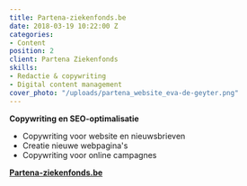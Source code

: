 ```yaml
---
title: Partena-ziekenfonds.be
date: 2018-03-19 10:22:00 Z
categories:
- Content
position: 2
client: Partena Ziekenfonds
skills:
- Redactie & copywriting
- Digital content management
cover_photo: "/uploads/partena_website_eva-de-geyter.png"
---
```


**Copywriting en SEO-optimalisatie**
* Copywriting voor website en nieuwsbrieven
* Creatie nieuwe webpagina's
* Copywriting voor online campagnes

[**Partena-ziekenfonds.be**](http://www.partena-ziekenfonds.be)